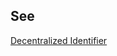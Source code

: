 ## See
[Decentralized Identifier](https://github.com/trustoverip/acdc/wiki/decentralized-identifier)